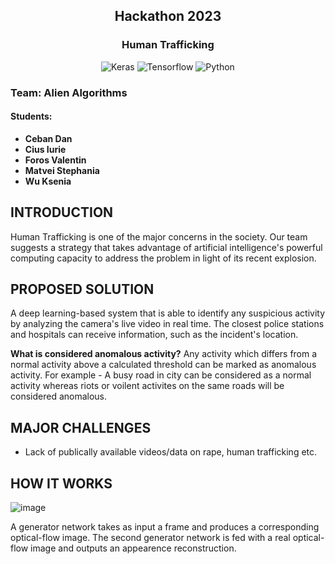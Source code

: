 <div align="center">
  <h2>Hackathon 2023</h2>
  <h3>Human Trafficking</h3>
  <img alt="Keras" src="https://img.shields.io/badge/Keras-%23D00000.svg?style=for-the-badge&logo=Keras&logoColor=white" />
  <img alt="Tensorflow" src="https://img.shields.io/badge/TensorFlow-%23FF6F00.svg?style=for-the-badge&logo=TensorFlow&logoColor=white" />
  <img alt="Python" src="https://img.shields.io/badge/python-3670A0?style=for-the-badge&logo=python&logoColor=ffdd54" />
</div>

### Team: Alien Algorithms
#### Students: 
- **Ceban Dan**
- **Cius Iurie**
- **Foros Valentin**
- **Matvei Stephania**
- **Wu Ksenia**

## INTRODUCTION

Human Trafficking is one of the major concerns in the society. Our team suggests a strategy that takes advantage of artificial intelligence's powerful computing capacity to address the problem in light of its recent explosion.

## PROPOSED SOLUTION
A deep learning-based system that is able to identify any suspicious activity by analyzing the camera's live video in real time. The closest police stations and hospitals can receive information, such as the incident's location.

**What is considered anomalous activity?**
Any activity which differs from a normal activity above a calculated threshold can be marked as anomalous activity. For example - A busy road in city can be considered as a normal activity whereas riots or voilent activites on the same roads will be considered anomalous.

## MAJOR CHALLENGES

- Lack of publically available videos/data on rape, human trafficking etc.

## HOW IT WORKS

![image](https://github.com/pecenikaKsyu/Hack2023/assets/47008227/e93c0fbb-e513-4533-9c9a-a7a1a88945a9)

A generator network takes as input a frame and produces a corresponding optical-flow image. The second generator network is fed with a real optical-flow image and outputs an appearence reconstruction.
